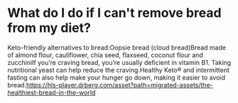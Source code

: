 # What do I do if I can't remove bread from my diet?

Keto-friendly alternatives to bread:Oopsie bread (cloud bread)Bread made of almond flour, cauliflower, chia seed, flaxseed, coconut flour and zucchiniIf you’re craving bread, you’re usually deficient in vitamin B1. Taking nutritional yeast can help reduce the craving.Healthy Keto® and intermittent fasting can also help make your hunger go down, making it easier to avoid bread.https://hls-player.drberg.com/asset?path=migrated-assets/the-healthiest-bread-in-the-world